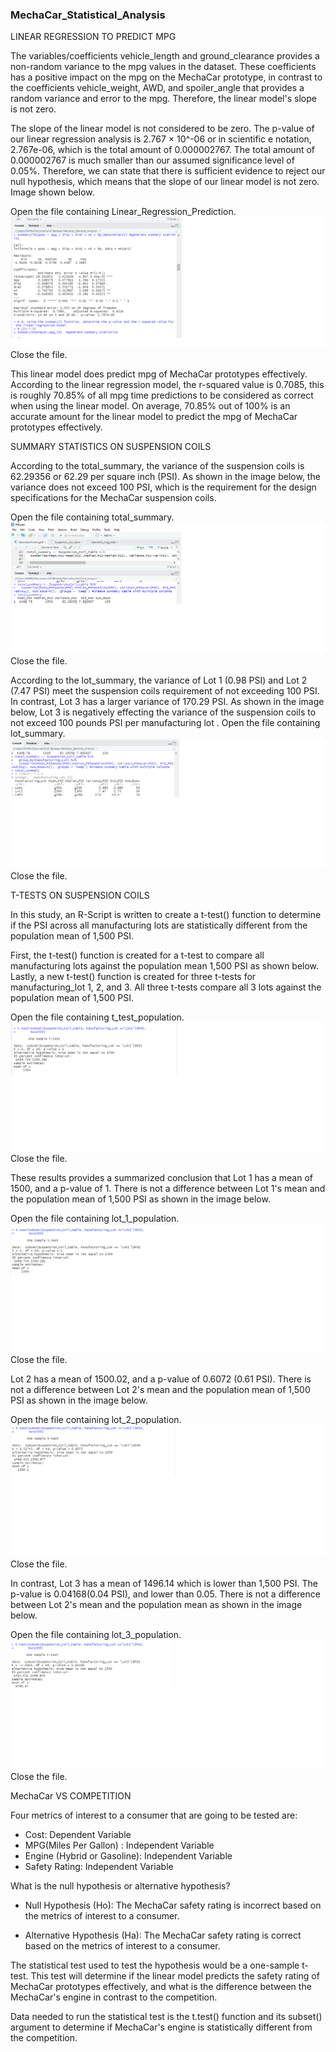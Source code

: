 ### MechaCar_Statistical_Analysis

LINEAR REGRESSION TO PREDICT MPG

The variables/coefficients vehicle_length and ground_clearance provides a non-random variance to the mpg values in the dataset. These coefficients has a positive impact on the mpg on the MechaCar prototype, in contrast to the coefficients vehicle_weight, AWD, and spoiler_angle that provides a random variance and error to the mpg. Therefore, the linear model's slope is not zero. 

The slope of the linear model is not considered to be zero. The p-value of our linear regression analysis is 2.767 × 10^-06 or in scientific e notation, 2.767e-06, which is the total amount of 0.000002767. The total amount of 0.000002767 is much smaller than our assumed significance level of 0.05%. Therefore, we can state that there is sufficient evidence to reject our null hypothesis, which means that the slope of our linear model is not zero. Image shown below.

Open the file containing Linear_Regression_Prediction.
![Linear_Regression_Prediction](/MechaCar_Statistical_Analysis/resources/Linear_Regression_Prediction.png)
Close the file.

This linear model does predict mpg of MechaCar prototypes effectively. According to the linear regression model, the r-squared value is 0.7085, this is roughly 70.85% of all mpg time predictions to be considered as correct when using the linear model. On average, 70.85% out of 100% is an accurate amount for the linear model to predict the mpg of MechaCar
prototypes effectively. 

SUMMARY STATISTICS ON SUSPENSION COILS

According to the total_summary, the variance of the suspension coils is 62.29356 or 62.29 per square inch (PSI). As shown in the image below, the variance does not exceed 100 PSI, which is the requirement for the design specifications for the MechaCar suspension coils.  

Open the file containing total_summary.
![total_summary](/MechaCar_Statistical_Analysis/resources/total_summary.png)
Close the file.		

According to the lot_summary, the variance of Lot 1 (0.98 PSI) and Lot 2 (7.47 PSI) meet the suspension coils requirement of not exceeding 100 PSI. In contrast, Lot 3 has a larger variance of 170.29 PSI. As shown in the image below, Lot 3 is negatively effecting the variance of the suspension coils to not exceed 100 pounds PSI per manufacturing lot . 
Open the file containing lot_summary.
![lot_summary](/MechaCar_Statistical_Analysis/resources/lot_summary.png)
Close the file.

T-TESTS ON SUSPENSION COILS

In this study, an R-Script is written to create a t-test() function to determine if the PSI across all manufacturing lots are statistically different from the population mean of 
1,500 PSI.

First, the t-test() function is created for a t-test to compare all manufacturing lots against the population mean 1,500 PSI as shown below. Lastly, a new t-test() function is created for three t-tests for manufacturing_lot 1, 2, and 3. All three t-tests compare all 3 lots against the population mean of 1,500 PSI.

Open the file containing t_test_population.
![t_test_population](/MechaCar_Statistical_Analysis/resources/t_test_population.png)
Close the file.
	
These results provides a summarized conclusion that Lot 1 has a mean of 1500, and a p-value of 1. There is not a difference between Lot 1's mean and the population mean of 1,500 PSI as shown in the image below.

Open the file containing lot_1_population.
![lot_1_population](/MechaCar_Statistical_Analysis/resources/lot_1_population.png)
Close the file.

Lot 2 has a mean of 1500.02, and a p-value of 0.6072 (0.61 PSI). There is not a difference between Lot 2's mean and the population mean of 1,500 PSI as shown in the image below.

Open the file containing lot_2_population.
![lot_2_population](/MechaCar_Statistical_Analysis/resources/lot_2_population.png)
Close the file.
	
In contrast, Lot 3 has a mean of 1496.14 which is lower than 1,500 PSI. The p-value is 0.04168(0.04 PSI), and lower than 0.05. There is not a difference between Lot 2's mean and the population mean as shown in the image below.  

Open the file containing lot_3_population.
![lot_3_population](/MechaCar_Statistical_Analysis/resources/lot_3_population.png)
Close the file.	

MechaCar VS COMPETITION

Four metrics of interest to a consumer that are going to be tested are: 

* Cost: Dependent Variable
* MPG(Miles Per Gallon) : Independent Variable
* Engine (Hybrid or Gasoline): Independent Variable 
* Safety Rating: Independent Variable

What is the null hypothesis or alternative hypothesis?
	
* Null Hypothesis (Ho): The MechaCar safety rating is incorrect based on the metrics of interest to a consumer. 

* Alternative Hypothesis (Ha): The MechaCar safety rating is correct based on the metrics of interest to a consumer. 

The statistical test used to test the hypothesis would be a one-sample t-test. This test will determine if the linear model predicts the safety rating of MechaCar prototypes effectively, and what is the difference between the MechaCar's engine in contrast to the competition. 

Data needed to run the statistical test is the t.test() function and its subset() argument to determine if MechaCar's engine is statistically different from the competition.
